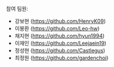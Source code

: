 참여 팀원:
- 강보현 (https://github.com/HenryK09)
- 이봉환 (https://github.com/Leo-hw)
- 채지현 (https://github.com/hyun1994)
- 이재인 (https://github.com/Leejaein19)
- 정성현 (https://github.com/Castlegus)
- 최정원 (https://github.com/gardenchoi)
